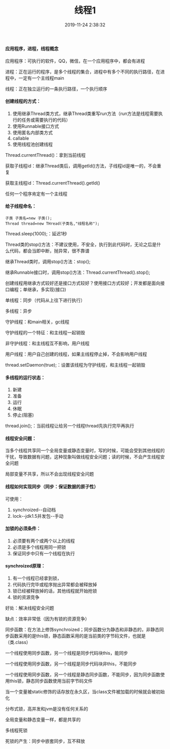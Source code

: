 ﻿---
title: 线程1
categories: 线程
date: 2019-11-24 2:38:32
---

#### 应用程序，进程，线程概念

应用程序：可执行的软件，QQ，微信，在一个应用程序中，都会有进程

进程：正在运行的程序，是多个线程的集合，进程中有多个不同的执行路径，在进程中，一定有一个主线程main

线程：正在独立运行的一条执行路径，一个执行顺序

#### 创建线程的方式：

1. 使用继承Thread类方式，继承Thread类重写run方法（run方法是线程需要执行的任务或需要执行的代码）
2. 使用Runnable接口方式
3. 使用匿名内部类方式
4. callable
5. 使用线程池创建线程

Thread.currentThread()：拿到当前线程

获取子线程id：继承Thread类后，调用getId()方法，子线程id是唯一的，不会重复

获取主线程id：Thread.currentThread().getId()

任何一个程序肯定有一个主线程

#### 给子线程命名：
```
子类 子类名=new 子类();
Thread thread=new THread(子类名,"线程名称");
```

Thread.sleep(1000);：延迟1秒

Thread类的stop()方法：不建议使用，不安全，执行到此代码时，无论之后是什么代码，都会当即中断，抛异常，很不靠谱

继承Thread类时，调用stop()方法：stop();

继承Runnable接口时，调用stop()方法：Thread.currentThread().stop();

创建线程用继承方式较好还是接口方式较好？使用接口方式较好；开发都是面向接口编程；单继承，多实现(接口)

单线程：同步（代码从上往下进行执行）

多线程：异步

守护线程：和main相关，gc线程

守护线程的一个特征：和主线程一起销毁

非守护线程：和主线程互不影响，用户线程

用户线程：用户自己创建的线程，如果主线程停止掉，不会影响用户线程

thread.setDaemon(true);：设置该线程为守护线程，和主线程一起销毁

#### 多线程的运行状态：
1. 新建
2. 准备
3. 运行
4. 休眠
5. 停止(阻塞)

thread.join();：当前线程让给另一个线程thread先执行完毕再执行

#### 线程安全问题：

当多个线程共享同一个全局变量或静态变量时，写的时候，可能会受到其他线程的干扰，导致数据有问题，这种现象叫做线程安全问题；读的时候，不会产生线程安全问题

局部变量不共享，所以不会出现线程安全问题

#### 线程如何实现同步（同步：保证数据的原子性）

可使用：

1. synchroized--自动档
2. lock--jdk1.5并发包--手动

#### 加锁的必须条件：

1. 必须要有两个或两个以上的线程
2. 必须是多个线程用同一把锁
3. 保证同步中只有一个线程在执行

#### synchroized原理：

1. 有一个线程已经拿到锁，
2. 代码执行完毕或程序抛出异常都会被释放掉
3. 锁已经被释放掉的话，其他线程就开始抢锁
4. 锁的资源竞争

好处：解决线程安全问题

缺点：效率非常低（因为有锁的资源竞争）

同步函数：在方法上修饰synchroized；同步函数分为静态和非静态的，非静态同步函数采用的是this锁，静态函数采用的是当前类的字节码文件，也就是（类.class）

一个线程使用同步函数，另一个线程是同步代码块this，能同步

一个线程使用同步函数，另一个线程是同步代码块非this，不能同步

一个线程使用同步函数，另一个线程是静态同步函数，不能同步，因为同步函数使用this锁，静态同步函数使用当前字节码文件

当一个变量被static修饰的话存放在永久区，当class文件被加载的时候就会被初始化

分布式锁，高并发和jvm是没有任何关系的

全局变量和静态变量一样，都是共享的

多线程死锁

死锁的产生：同步中嵌套同步，互不释放


